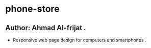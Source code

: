 # phone-store

## Author: Ahmad Al-frijat .

* Responsive web page design for computers and smartphones .